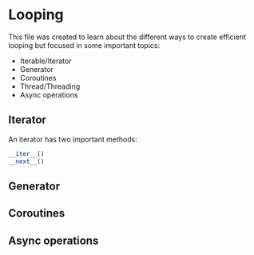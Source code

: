# Looping

This file was created to learn about the different ways to create efficient looping but focused in some important topics:
- Iterable/Iterator
- Generator
- Coroutines
- Thread/Threading
- Async operations

## Iterator

An iterator has two important methods:

```python
__iter__()
__next__()
```

## Generator

## Coroutines

## 

## Async operations